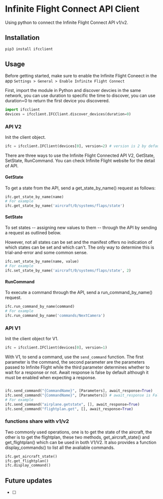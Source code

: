 # Infinite Flight Connect API Client

Using python to connect the Infinite Flight Connect API v1/v2.

## Installation

```sh
pip3 install ifcclient
```

## Usage

Before getting started, make sure to enable the Infinite Flight Coneect in the app `Settings > General > Enable Infinite Flight Connect`

First, import the module in Python and discover devcies in the same network, you can use duration to specific the time to discover, you can use duration=0 to return the first device you discovered.
```py
import ifcclient
devices = ifcclient.IFCClient.discover_devices(duration=0)
```

### API V2
Init the client object.
```py
ifc = ifcclient.IFClient(devices[0], version=2) # version is 2 by default
```
There are three ways to use the Infinite Flight Connected API V2, GetState, SetState, RunCommand. You can check Infinite Flight website for the detail of API.

#### GetState
To get a state from the API, send a get_state_by_name() request as follows:
```py
ifc.get_state_by_name(name)
# For example
ifc.get_state_by_name('aircraft/0/systems/flaps/state')
```

#### SetState
To set states -- assigning new values to them -- through the API by sending a request as outlined below.

However, not all states can be set and the manifest offers no indication of which states can be set and which can't. The only way to determine this is trial-and-error and some common sense.
```py
ifc.set_state_by_name(name, value)
# For example
ifc.set_state_by_name('aircraft/0/systems/flaps/state', 2)
```

#### RunCommand
To execute a command through the API, send a run_command_by_name() request.
```py
ifc.run_command_by_name(command)
# For example
ifc.run_command_by_name('commands/NextCamera')
```

### API V1
Init the client object for V1.
```py
ifc = ifcclient.IFClient(devices[0], version=1)
```
With V1, to send a command, use the `send_command` function. The first parameter is the command, the second parameter are the parameters passed to Infinite Flight while the third parameter determines whether to wait for a response or not. Await response is false by default although it must be enabled when expecting a response.
```py

ifc.send_command("{CommandName}", [Parameters], await_response=True)
ifc.send_command("{CommandName}", [Parameters]) # await_response is False by default
# For example
ifc.send_command("airplane.getstate", [], await_response=True)
ifc.send_command("flightplan.get", [], await_response=True)
```

### functions share with v1/v2
Two commonly used operations, one is to get the state of the aircraft, the other is to get the flightplan, these two methods, get_aircraft_state() and get_flightplan() which can be used in both V1/V2. It also provides a function display_commands() to list all the avaliable commands.
```py 
ifc.get_aircraft_state()
ifc.get_flightplan()
ifc.display_command()
```

## Future updates

- [ ] 